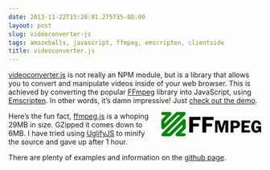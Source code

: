 ```yaml
---
date: 2013-11-22T15:20:01.275735-08:00
layout: post
slug: videoconverter-js
tags: amazeballs, javascript, ffmpeg, emscripten, clientside
title: videoconverter.js
---
```

[videoconverter.js](https://github.com/bgrins/videoconverter.js)
is not really an NPM module, but is a library that allows you to convert
and manipulate videos inside of your web browser. This is achieved by
converting the popular [FFmpeg](http://ffmpeg.org/) library into
JavaScript, using [Emscripten](https://github.com/kripken/emscripten).
In other words, it’s damn impressive! Just [check out the
demo](http://bgrins.github.io/videoconverter.js/demo).

<img class="hide-on-mobile" src="/images/posts/ffmpeg.png" style="width: 200px; float: right; margin-left: 1em;"/>

Here’s the fun fact,
[ffmpeg.js](https://github.com/bgrins/videoconverter.js/blob/master/build/ffmpeg.js)
is a whoping 29MB in size. GZipped it comes down to 6MB. I have tried
using [UglifyJS](https://github.com/mishoo/UglifyJS2) to minify the
source and gave up after 1 hour.

There are plenty of examples and information on the [github
page](https://github.com/bgrins/videoconverter.js).

